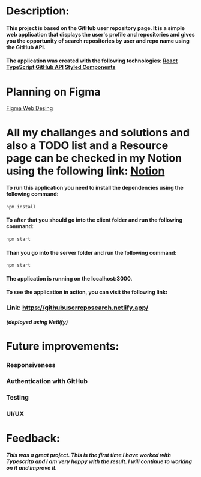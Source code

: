 # Description:

#### This project is based on the GitHub user repository page. It is a simple web application that displays the user's profile and repositories and gives you the opportunity of search repositories by user and repo name using the GitHub API.

#### The application was created with the following technologies: [React](https://reactjs.org/) [TypeScript](https://www.typescriptlang.org/)  [GitHub API](https://developer.github.com/v3/) [Styled Components](https://www.styled-components.com/) 

# Planning on Figma
[Figma Web Desing](https://www.figma.com/embed?embed_host=share&url=https%3A%2F%2Fwww.figma.com%2Ffile%2FM6wpitTTtKBbyANLMNfNTm%2FGitHub-Repos-Search-App%3Fnode-id%3D0%253A1)

# All my challanges and solutions and also a TODO list and a Resource page can be checked in my Notion using the following link: [Notion](https://www.notion.so/GitHub-Repositories-With-Search-Functionality-53a426185fd34d4d9631a356dc2c2294)


#### To run this application you need to install the dependencies using the following command:
```npm install```
#### To after that you should go into the client folder and run the following command:
```npm start```
#### Than you go into the server folder and run the following command:
```npm start```
#### The application is running on the localhost:3000.
#### To see the application in action, you can visit the following link:

### Link: https://githubuserreposearch.netlify.app/
##### (deployed using Netlify)

# Future improvements:

### Responsiveness
### Authentication with GitHub
### Testing
### UI/UX

# Feedback: 

##### This was a great project. This is the first time I have worked with Typescritp and I am very happy with the result. I will continue to working on it and improve it.




